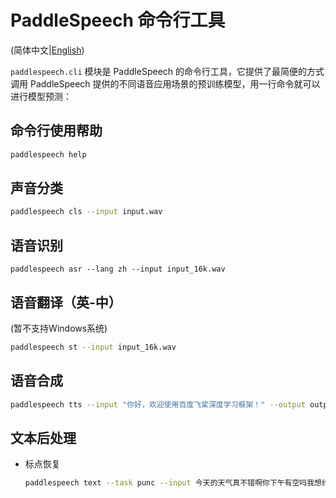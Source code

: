# PaddleSpeech 命令行工具

(简体中文|[English](./README.md))

`paddlespeech.cli` 模块是 PaddleSpeech 的命令行工具，它提供了最简便的方式调用 PaddleSpeech 提供的不同语音应用场景的预训练模型，用一行命令就可以进行模型预测：

 ## 命令行使用帮助
 ```bash
 paddlespeech help
 ```

 ## 声音分类
 ```bash
 paddlespeech cls --input input.wav
 ```

 ## 语音识别
 ```
 paddlespeech asr --lang zh --input input_16k.wav
 ```
 
 ## 语音翻译（英-中）
 
 (暂不支持Windows系统)
 ```bash
 paddlespeech st --input input_16k.wav
 ```
 
 ## 语音合成
 ```bash
 paddlespeech tts --input "你好，欢迎使用百度飞桨深度学习框架！" --output output.wav
 ```
 
 ## 文本后处理

- 标点恢复
  ```bash
  paddlespeech text --task punc --input 今天的天气真不错啊你下午有空吗我想约你一起去吃饭
  ```
